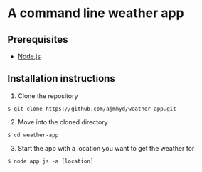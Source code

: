 # A command line weather app

## Prerequisites

* [Node.js](https://nodejs.org/en/)

## Installation instructions

1. Clone the repository

`$ git clone https://github.com/ajmhyd/weather-app.git`

2. Move into the cloned directory

`$ cd weather-app`

3. Start the app with a location you want to get the weather for

`$ node app.js -a [location]`
